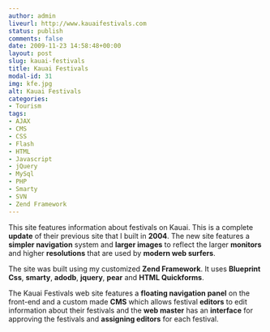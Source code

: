 ```yaml
---
author: admin
liveurl: http://www.kauaifestivals.com
status: publish
comments: false
date: 2009-11-23 14:58:48+00:00
layout: post
slug: kauai-festivals
title: Kauai Festivals
modal-id: 31
img: kfe.jpg
alt: Kauai Festivals
categories:
- Tourism
tags:
- AJAX
- CMS
- CSS
- Flash
- HTML
- Javascript
- jQuery
- MySql
- PHP
- Smarty
- SVN
- Zend Framework
---
```

This site features information about festivals on Kauai. This is a complete **update** of their previous site that I built in **2004**. The new site features a **simpler navigation** system and **larger images** to reflect the larger **monitors** and higher **resolutions** that are used by **modern web surfers**.



The site was built using my customized **Zend Framework**. It uses **Blueprint Css**, **smarty**, **adodb**, **jquery**, **pear** and **HTML Quickforms**.



The Kauai Festivals web site features a **floating navigation panel** on the front-end and a custom made **CMS** which allows festival **editors** to edit information about their festivals and the **web master** has an **interface** for approving the festivals and **assigning editors** for each festival.
